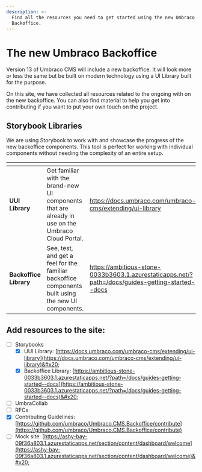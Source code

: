 ```yaml
---
description: >-
  Find all the resources you need to get started using the new Umbraco CMS
  Backoffice.
---
```


# The new Umbraco Backoffice

Version 13 of Umbraco CMS will include a new backoffice. It will look more or less the same but be built on modern technology using a UI Library built for the purpose.

On this site, we have collected all resources related to the ongoing with on the new backoffice. You can also find material to help you get into contributing if you want to put your own touch on the project.

## Storybook Libraries

We are using Storybook to work with and showcase the progress of the new backoffice components. This tool is perfect for working with individual components without needing the complexity of an entire setup.

<table data-card-size="large" data-view="cards"><thead><tr><th></th><th></th><th data-hidden data-card-target data-type="content-ref"></th></tr></thead><tbody><tr><td><strong>UUI Library</strong></td><td>Get familiar with the brand-new UI components that are already in use on the Umbraco Cloud Portal.</td><td><a href="https://docs.umbraco.com/umbraco-cms/extending/ui-library">https://docs.umbraco.com/umbraco-cms/extending/ui-library</a></td></tr><tr><td><strong>Backoffice Library</strong></td><td>See, test, and get a feel for the familiar backoffice components built using the new UI components.</td><td><a href="https://ambitious-stone-0033b3603.1.azurestaticapps.net/?path=/docs/guides-getting-started--docs">https://ambitious-stone-0033b3603.1.azurestaticapps.net/?path=/docs/guides-getting-started--docs</a></td></tr></tbody></table>

## Add resources to the site:

* [ ] Storybooks
  * [x] UUI Library: [https://docs.umbraco.com/umbraco-cms/extending/ui-library](https://docs.umbraco.com/umbraco-cms/extending/ui-library)&#x20;
  * [x] Backoffice Library: [https://ambitious-stone-0033b3603.1.azurestaticapps.net/?path=/docs/guides-getting-started--docs](https://ambitious-stone-0033b3603.1.azurestaticapps.net/?path=/docs/guides-getting-started--docs)&#x20;
* [ ] UmbraCollab
* [ ] RFCs
* [x] Contributing Guidelines: [https://github.com/umbraco/Umbraco.CMS.Backoffice/contribute](https://github.com/umbraco/Umbraco.CMS.Backoffice/contribute)
* [ ] Mock site: [https://ashy-bay-09f36a803.1.azurestaticapps.net/section/content/dashboard/welcome](https://ashy-bay-09f36a803.1.azurestaticapps.net/section/content/dashboard/welcome)&#x20;
